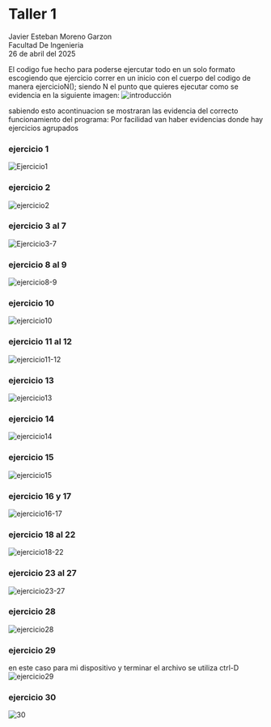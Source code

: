 <p align="center">
  <h1>Taller 1</h1>
  Javier Esteban Moreno Garzon<br>
  Facultad De Ingenieria<br>
  26 de abril del 2025
</p>

El codigo fue hecho para poderse ejercutar todo en un solo formato escogiendo que ejercicio correr en un inicio con el cuerpo del codigo de manera ejercicioN(); siendo N el punto que quieres ejecutar como se evidencia en la siguiente imagen:
![introducción](https://github.com/javmorenoga/Taller-1/blob/master/introduccion.png?raw=true)

sabiendo esto acontinuacion se mostraran las evidencia del correcto funcionamiento del programa:
Por facilidad van haber evidencias donde hay ejercicios agrupados

### ejercicio 1
![Ejercicio1](https://github.com/javmorenoga/Taller-1/blob/master/Ejercicio1.png)

### ejercicio 2
![ejercicio2](https://github.com/javmorenoga/Taller-1/blob/master/ejercicio2.png)

### ejercicio 3 al 7
![Ejercicio3-7](https://github.com/javmorenoga/Taller-1/blob/master/Ejercicio3-7.png)

### ejercicio 8 al 9
![ejercicio8-9](https://github.com/javmorenoga/Taller-1/blob/master/Ejercicio8-9.png)

### ejercicio 10
![ejercicio10](https://github.com/javmorenoga/Taller-1/blob/master/ejercicio10.png)

### ejercicio 11 al 12
![ejercicio11-12](https://github.com/javmorenoga/Taller-1/blob/master/Ejercicio11-12.png)

### ejercicio 13
![ejercicio13](https://github.com/javmorenoga/Taller-1/blob/master/ejercicio13.png)

### ejercicio 14
![ejercicio14](https://github.com/javmorenoga/Taller-1/blob/master/ejercicio14.png)

### ejercicio 15
![ejercicio15](https://github.com/javmorenoga/Taller-1/blob/master/ejercicio15.png)

### ejercicio 16 y 17
![ejercicio16-17](https://github.com/javmorenoga/Taller-1/blob/master/ejercicio16-17.png)

### ejercicio 18 al 22
![ejercicio18-22](https://github.com/javmorenoga/Taller-1/blob/master/ejercicios18-22.png)

### ejercicio 23 al 27
![ejercicio23-27](https://github.com/javmorenoga/Taller-1/blob/master/ejercicios23-27.png)

### ejercicio 28
![ejercicio28](https://github.com/javmorenoga/Taller-1/blob/master/ejercicio28.png)

### ejercicio 29
en este caso para mi dispositivo y terminar el archivo se utiliza ctrl-D  
![ejercicio29](https://github.com/javmorenoga/Taller-1/blob/master/Ejercicio29.png)

### ejercicio 30
![30](https://github.com/javmorenoga/Taller-1/blob/master/ejercicio30.png)

